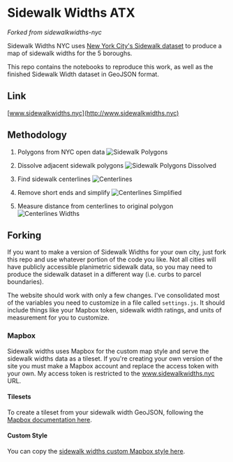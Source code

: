 # Sidewalk Widths ATX

_Forked from sidewalkwidths-nyc_

Sidewalk Widths NYC uses [New York City's Sidewalk dataset](https://data.cityofnewyork.us/City-Government/Sidewalk/vfx9-tbb6) to produce a map of sidewalk widths for the 5 boroughs.

This repo contains the notebooks to reproduce this work, as well as the finished Sidewalk Width dataset in GeoJSON format.

## Link
[www.sidewalkwidths.nyc](http://www.sidewalkwidths.nyc)

## Methodology

1) Polygons from NYC open data
![Sidewalk Polygons](assets/sidewalk_polygons.png)

1) Dissolve adjacent sidewalk polygons
![Sidewalk Polygons Dissolved](assets/sidewalk_polygons_dissolved.png)

2) Find sidewalk centerlines
![Centerlines](assets/centerline.png)

3) Remove short ends and simplify
![Centerlines Simplified](assets/centerline_simplified.png)

4) Measure distance from centerlines to original polygon
![Centerlines Widths](assets/centerline_widths.png)

## Forking
If you want to make a version of Sidewalk Widths for your own city, just fork this repo and use whatever portion of the code you like. Not all cities will have publicly accessible planimetric sidewalk data, so you may need to produce the sidewalk dataset in a different way (i.e. curbs to parcel boundaries).

The website should work with only a few changes. I've consolidated most of the variables you need to customize in a file called ```settings.js```. It should include things like your Mapbox token, sidewalk width ratings, and units of measurement for you to customize.

### Mapbox
Sidewalk widths uses Mapbox for the custom map style and serve the sidewalk widths data as a tileset. If you're creating your own version of the site you must make a Mapbox account and replace the access token with your own. My access token is restricted to the www.sidewalkwidths.nyc URL.

#### Tilesets
To create a tileset from your sidewalk width GeoJSON, following the [Mapbox documentation here](https://docs.mapbox.com/studio-manual/reference/tilesets/).

#### Custom Style
You can copy the [sidewalk widths custom Mapbox style here](https://api.mapbox.com/styles/v1/dcharvey/ck90r78ib0hnp1jnz9bwleg7h.html?fresh=true&title=copy&access_token=pk.eyJ1IjoiZGNoYXJ2ZXkiLCJhIjoiY2s5N3Zjc3ZxMGYwazNlbm9ubzA1d3Q1dCJ9.szxUl4AKCdUNLlmvham6og).

